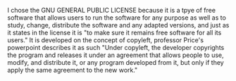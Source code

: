 I chose the GNU GENERAL PUBLIC LICENSE because it is a tpye of free software that allows users to run the software for any purpose as well as to study, change, distribute the software and any adapted versions, and just as it states in the license it is "to make sure it remains free software for all its users." It is developed on the concept of copyleft, professor Price's powerpoint describes it as such "Under copyleft, the developer copyrights the program and releases it under an agreement that allows people to use, modify, and distribute it, or any program developed from it, but only if they apply the same agreement to the new work." 
